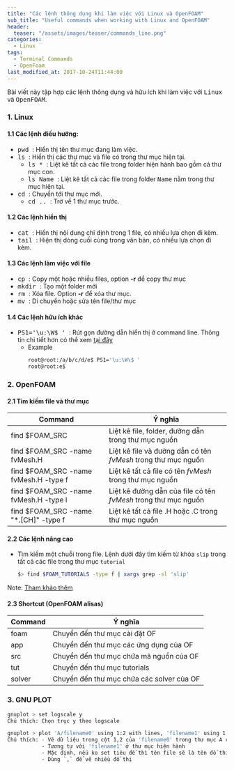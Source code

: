 ```yaml
---
title: "Các lệnh thông dụng khi làm việc với Linux và OpenFOAM"
sub_title: "Useful commands when working with Linux and OpenFOAM"
header: 
  teaser: "/assets/images/teaser/commands_line.png"
categories:
  - Linux
tags:
  - Terminal Commands
  - OpenFoam
last_modified_at: 2017-10-24T11:44:00
---
```

Bài viết này tập hợp các lệnh thông dụng và hữu ích khi làm việc với <kbd>Linux</kbd> và <kbd>OpenFOAM</kbd>.

### 1. Linux

#### 1.1 Các lệnh điều hướng:
* <kbd> pwd </kbd>    : Hiển thị tên thư mục đang làm việc.
* <kbd> ls </kbd>     : Hiển thị các thư mục và file có trong thư mục hiện tại.
  * <kbd> ls * </kbd> : Liệt kê tất cả các file trong folder hiện hành bao gồm cả thư mục con.
  * <kbd> ls Name </kbd>: Liệt kê tất cả các file trong folder <kbd>Name</kbd> nằm trong thư mục hiện tại.
* <kbd> cd </kbd>     : Chuyển tới thư mục mới.
    * <kbd> cd .. </kbd>: Trở về 1 thư mục trước.

#### 1.2 Các lệnh hiển thị

* <kbd> cat </kbd>     : Hiển thị nội dung chỉ định trong 1 file, có nhiều lựa chọn đi kèm.
* <kbd> tail </kbd>   : Hiện thị dòng cuối cùng trong văn bản, có nhiều lựa chọn đi kèm.

#### 1.3 Các lệnh làm việc với file

* <kbd> cp </kbd>     : Copy một hoặc nhiều files, option **-r** để copy thư mục
* <kbd> mkdir </kbd>  : Tạo một folder mới
* <kbd> rm </kbd>     : Xóa file. Option **-r** để xóa thư mục.
* <kbd> mv </kbd>     : Di chuyển hoặc sửa tên file/thư mục

#### 1.4 Các lệnh hữu ích khác

* <kbd> PS1='\u:\W\$ ' </kbd> : Rút gọn đường dẫn hiển thị ở command line. Thông tin chi tiết hơn có thể xem [tại đây](http://www.linuxselfhelp.com/howtos/Bash-Prompt/Bash-Prompt-HOWTO-2.html)
    * Example
        ```bash
        root@root:/a/b/c/d/e$ PS1='\u:\W\$ '
        root@root:e$
        ```


### 2. OpenFOAM

#### 2.1 Tìm kiếm file và thư mục

| Command                               | Ý nghĩa                                                            |
| ------------------------------        | ------------------------------------------------------------------ |
| find $FOAM_SRC                        | Liệt kê file, folder, đường dẫn trong thư mục nguồn                |
| find $FOAM_SRC -name fvMesh.H         | Liệt kê file và đường dẫn có tên *fvMesh* trong thư mục nguồn      |
| find $FOAM_SRC -name fvMesh.H -type f | Liệt kê tất cả file có tên *fvMesh* trong thư mục nguồn            |
| find $FOAM_SRC -name fvMesh.H -type l | Liệt kê đường dẫn của file có tên *fvMesh* trong thư mục nguồn     |
| find $FOAM_SRC -name "\*.[CH]" -type f| Liệt kê tất cả file .H hoặc .C trong thư mục nguồn                 |


#### 2.2 Các lệnh nâng cao
  - Tìm kiếm một chuỗi trong file. Lệnh dưới đây tìm kiếm từ khóa `slip` trong tất cả các file trong thư mục `tutorial`
    ```bash  
    $> find $FOAM_TUTORIALS -type f | xargs grep -sl 'slip'
    ```
Note: [Tham khảo thêm](https://cfd.direct/openfoam/linux-guide/)

#### 2.3 Shortcut (OpenFOAM alisas)

| Command                               | Ý nghĩa                                                            |
| ------------------------------        | ------------------------------------------------------------------ |
| foam                                  | Chuyển đến thư mục cài đặt OF                                      |
| app                                   | Chuyển đến thư mục các ứng dụng của OF                             |
| src                                   | Chuyển đến thư mục chứa mã nguồn của OF                            |
| tut                                   | Chuyển đến thư mục tutorials                                       |
| solver                                | Chuyển đến thư mục chứa các solver của OF                          |

### 3. GNU PLOT

  ```bash
  gnuplot > set logscale y
  Chú thích: Chọn trục y theo logscale
  
  gnuplot > plot 'A/filename0' using 1:2 with lines, 'filename1' using 1:2 with lines
  Chú thích: - Vẽ dữ liệu trong cột 1,2 của 'filename0' trong thư mục A của thư mục hiện hành
             - Tương tự với 'filename1' ở thư mục hiện hành
             - Mặc định, nếu ko set tiêu đề thì tên file sẽ là tên đồ thị
             - Dùng `,` để vẽ nhiều đồ thị
  ```
